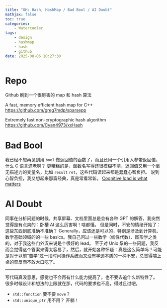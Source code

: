 ```yaml
---
title: "GH: Hash, HashMap / Bad Bool / AI Doubt"
mathjax: false
toc: true
categories:
    - Watercooler
tags:
    - design
    - hashmap
    - hash
    - github
date: 2025-08-06 10:27:30
---
```


# Repo

Github 刷到一个很厉害的 map 和 hash 算法

A fast, memory efficient hash map for C++
https://github.com/greg7mdp/sparsepp

Extremely fast non-cryptographic hash algorithm
https://github.com/Cyan4973/xxHash

# Bad Bool

我已经不想再见到用 `bool` 做返回值的函数了，而且还用一个引用入参带返回值，什么 C 语言遗老啊？
更糟糕的是，函数名写得还很模糊不清，返回值又用一个毫无描述力的变量名，比如 `result` `ret`，这些代码读起来都是蠢蠢心智负担。
说到心智负担，我又想起来那篇经典，真是常看常新。
[Cognitive load is what matters](https://minds.md/zakirullin/cognitive)

# AI Doubt

同事在分析问题的时候，共享屏幕、文档里面总是会有各种 GPT 的解答，我突然觉得是有点爽的：卧槽 AI 这么厉害啊！啥都懂。
但是同时，不安的情绪开始了：
这些东西到底准确不准确？
Generally，应该还是可以的，特别是涉及到计算机、数学基础领域的的一些 basics。我自己问过一些数学（线性代数）、图形学之类的，对于我这些门外汉来说是个很好的 lead。
至于对 Unix 系的一些问题，我反而会觉得这个答案来得太容易了，然后，就开始各种怀疑：真是这么简单吗？可能是对于以前“苦学”过一段时间操作系统而又没有学透本质的一种不安，总觉得端上桌的菜反而不敢大口吃了。

---

写代码真没意思，感觉也不会再有什么能力提高了。也不要去追什么新特性了。
很多时候设计和想法的上限就在那，代码的要求也不高，得过且过吧。
- `std::function` 要不要 `move`？
- `std::unique_ptr` 用不用？
开躺！